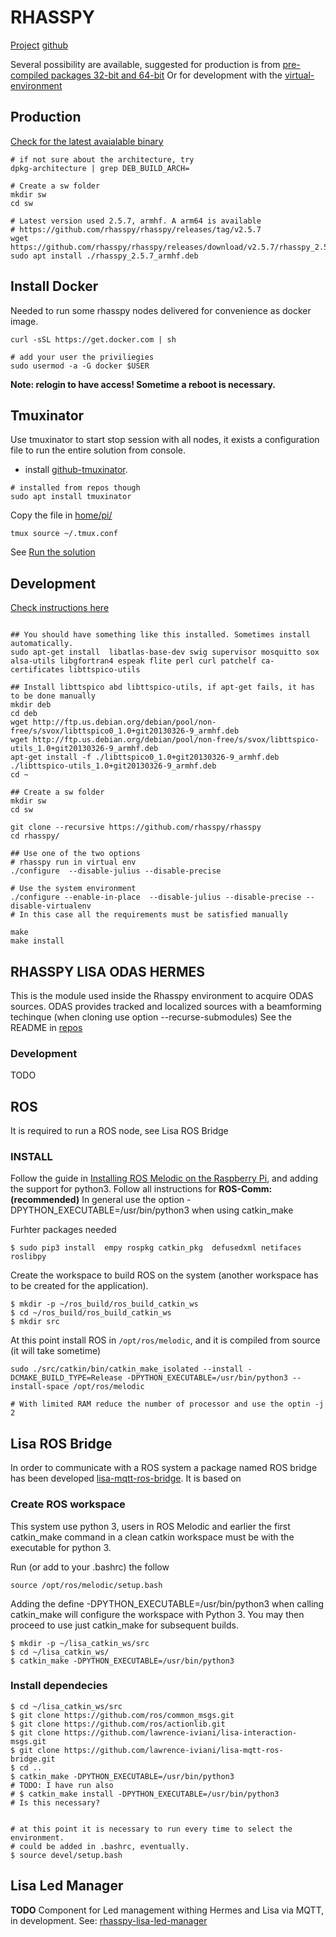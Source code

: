 

# RHASSPY

[Project](https://rhasspy.readthedocs.io/en/latest/) [github](https://github.com/rhasspy/rhasspy)

Several possibility are available, suggested for production is from [pre-compiled packages 32-bit and 64-bit](https://rhasspy.readthedocs.io/en/latest/installation/#debian)
Or for development with the [virtual-environment](https://rhasspy.readthedocs.io/en/latest/installation/#virtual-environment)

## Production
[Check for the latest avaialable binary](https://rhasspy.readthedocs.io/en/latest/installation/#debian)

```batch
# if not sure about the architecture, try
dpkg-architecture | grep DEB_BUILD_ARCH=

# Create a sw folder
mkdir sw
cd sw

# Latest version used 2.5.7, armhf. A arm64 is available
# https://github.com/rhasspy/rhasspy/releases/tag/v2.5.7
wget https://github.com/rhasspy/rhasspy/releases/download/v2.5.7/rhasspy_2.5.7_armhf.deb
sudo apt install ./rhasspy_2.5.7_armhf.deb

```

## Install Docker
Needed to run some rhasspy nodes delivered for convenience as docker image.

```batch
curl -sSL https://get.docker.com | sh

# add your user the priviliegies
sudo usermod -a -G docker $USER
```
**Note: relogin to have access! Sometime a reboot is necessary.**

## Tmuxinator
Use tmuxinator to start stop session with all nodes, it exists a configuration file to run the entire solution from console.

* install [github-tmuxinator](https://github.com/tmuxinator/tmuxinator). 
```batch
# installed from repos though
sudo apt install tmuxinator
```

Copy the file in [home/pi/](https://github.com/lawrence-iviani/lisa/tree/main/configuration/all/home/pi/) 

```batch
tmux source ~/.tmux.conf
```

See [Run the solution](https://github.com/lawrence-iviani/lisa/blob/main/embedded/install.md#run-the-entire-solution)

## Development
[Check instructions here](https://rhasspy.readthedocs.io/en/latest/installation/#virtual-environment)
```batch

## You should have something like this installed. Sometimes install automatically.
sudo apt-get install  libatlas-base-dev swig supervisor mosquitto sox alsa-utils libgfortran4 espeak flite perl curl patchelf ca-certificates libttspico-utils

## Install libttspico abd libttspico-utils, if apt-get fails, it has to be done manually
mkdir deb
cd deb
wget http://ftp.us.debian.org/debian/pool/non-free/s/svox/libttspico0_1.0+git20130326-9_armhf.deb
wget http://ftp.us.debian.org/debian/pool/non-free/s/svox/libttspico-utils_1.0+git20130326-9_armhf.deb
apt-get install -f ./libttspico0_1.0+git20130326-9_armhf.deb ./libttspico-utils_1.0+git20130326-9_armhf.deb
cd ~

## Create a sw folder
mkdir sw
cd sw

git clone --recursive https://github.com/rhasspy/rhasspy
cd rhasspy/

## Use one of the two options
# rhasspy run in virtual env
./configure  --disable-julius --disable-precise

# Use the system environment
./configure --enable-in-place  --disable-julius --disable-precise --disable-virtualenv
# In this case all the requirements must be satisfied manually

make
make install

```

## RHASSPY LISA ODAS HERMES

This is the module used inside the Rhasspy environment to acquire ODAS sources. 
ODAS provides tracked and localized sources with a beamforming techinque (when cloning use option --recurse-submodules)
See the README in [repos](https://github.com/lawrence-iviani/rhasspy-lisa-odas-hermes)

### Development
TODO

## ROS
It is required to run a ROS node, see Lisa ROS Bridge

### INSTALL
Follow the guide in  [Installing ROS Melodic on the Raspberry Pi](http://wiki.ros.org/ROSberryPi/Installing%20ROS%20Melodic%20on%20the%20Raspberry%20Pi), and adding the support for python3. Follow all instructions for **ROS-Comm: (recommended)**
In general use the option -DPYTHON_EXECUTABLE=/usr/bin/python3 when using catkin_make

Furhter packages needed

```batch
$ sudo pip3 install  empy rospkg catkin_pkg  defusedxml netifaces roslibpy 
```

Create the workspace to build ROS on the system (another workspace has to be created for the application).

```batch
$ mkdir -p ~/ros_build/ros_build_catkin_ws
$ cd ~/ros_build/ros_build_catkin_ws
$ mkdir src
```

At this point install ROS in ```/opt/ros/melodic```, and it is compiled from source (it will take sometime)
```batch
sudo ./src/catkin/bin/catkin_make_isolated --install -DCMAKE_BUILD_TYPE=Release -DPYTHON_EXECUTABLE=/usr/bin/python3 --install-space /opt/ros/melodic

# With limited RAM reduce the number of processor and use the optin -j 2
```

## Lisa ROS Bridge

In order to communicate with a ROS system a package named ROS bridge has been developed [lisa-mqtt-ros-bridge](https://github.com/lawrence-iviani/lisa-mqtt-ros-bridge). It is based on 

### Create ROS workspace

This system use python 3, users in ROS Melodic and earlier the first catkin_make command in a clean catkin workspace must be with the executable for python 3.

Run (or add to your .bashrc) the follow 

```batch
source /opt/ros/melodic/setup.bash
```

Adding the define -DPYTHON_EXECUTABLE=/usr/bin/python3 when calling catkin_make will configure the workspace with Python 3. You may then proceed to use just catkin_make for subsequent builds. 

```batch
$ mkdir -p ~/lisa_catkin_ws/src
$ cd ~/lisa_catkin_ws/
$ catkin_make -DPYTHON_EXECUTABLE=/usr/bin/python3
```

### Install dependecies

```batch
$ cd ~/lisa_catkin_ws/src
$ git clone https://github.com/ros/common_msgs.git
$ git clone https://github.com/ros/actionlib.git
$ git clone https://github.com/lawrence-iviani/lisa-interaction-msgs.git
$ git clone https://github.com/lawrence-iviani/lisa-mqtt-ros-bridge.git
$ cd ..
$ catkin_make -DPYTHON_EXECUTABLE=/usr/bin/python3
# TODO: I have run also 
# $ catkin_make install -DPYTHON_EXECUTABLE=/usr/bin/python3
# Is this necessary?


# at this point it is necessary to run every time to select the environment. 
# could be added in .bashrc, eventually.
$ source devel/setup.bash

```

## Lisa Led Manager

**TODO**
Component for Led management withing Hermes and Lisa via MQTT, in development.
See: [rhasspy-lisa-led-manager](https://github.com/lawrence-iviani/rhasspy-lisa-led-manager)